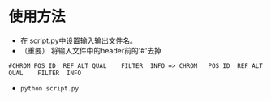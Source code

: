 # 使用方法
- 在 script.py中设置输入输出文件名。
- （重要） 将输入文件中的header前的'#'去掉

`#CHROM	POS	ID	REF	ALT	QUAL	FILTER	INFO => CHROM	POS	ID	REF	ALT	QUAL	FILTER	INFO`
- `python script.py`